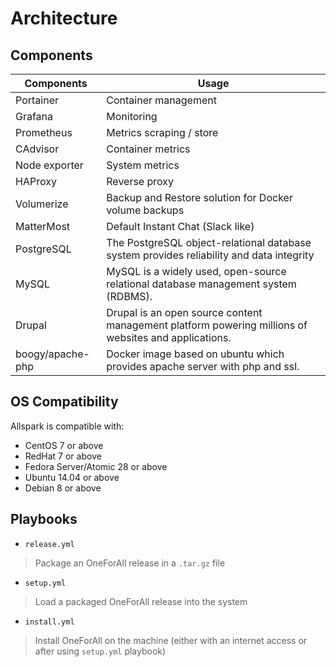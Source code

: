 # Architecture


## Components

| Components       | Usage                                                                                                |
| ---------------- | ---------------------------------------------------------------------------------------------------- |
| Portainer        | Container management                                                                                 |
| Grafana          | Monitoring                                                                                           |
| Prometheus       | Metrics scraping / store                                                                             |
| CAdvisor         | Container metrics                                                                                    |
| Node exporter    | System metrics                                                                                       |
| HAProxy          | Reverse proxy                                                                                        |
| Volumerize       | Backup and Restore solution for Docker volume backups                                                |
| MatterMost       | Default Instant Chat (Slack like)                                                                    |
| PostgreSQL       | The PostgreSQL object-relational database system provides reliability and data integrity             |
| MySQL            | MySQL is a widely used, open-source relational database management system (RDBMS).                   |
| Drupal           | Drupal is an open source content management platform powering millions of websites and applications. |
| boogy/apache-php | Docker image based on ubuntu which provides apache server with php and ssl.                          |


## OS Compatibility

Allspark is compatible with:
  - CentOS 7 or above
  - RedHat 7 or above
  - Fedora Server/Atomic 28 or above
  - Ubuntu 14.04 or above
  - Debian 8 or above

## Playbooks
- `release.yml`

> Package an OneForAll release in a `.tar.gz` file

- `setup.yml`

> Load a packaged OneForAll release into the system

- `install.yml`

> Install OneForAll on the machine (either with an internet access or after using `setup.yml` playbook)
